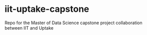 # iit-uptake-capstone
Repo for the Master of Data Science capstone project collaboration between IIT and Uptake
